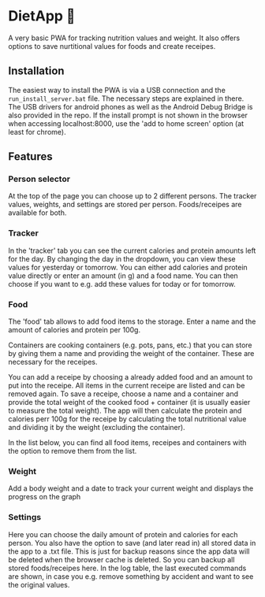 # DietApp 🍩
A very basic PWA for tracking nutrition values and weight. It also offers options to save nurtitional values for foods and create receipes.

## Installation
The easiest way to install the PWA is via a USB connection and the `run_install_server.bat` file. The necessary steps are explained in there. The USB drivers for android phones as well as the Android Debug Bridge is also provided in the repo. If the install prompt is not shown in the browser when accessing localhost:8000, use the 'add to home screen' option (at least for chrome).

## Features
### Person selector
At the top of the page you can choose up to 2 different persons. The tracker values, weights, and settings are stored per person. Foods/receipes are available for both.
### Tracker
In the 'tracker' tab you can see the current calories and protein amounts left for the day. By changing the day in the dropdown, you can view these values for yesterday or tomorrow. You can either add calories and protein value directly or enter an amount (in g) and a food name. You can then choose if you want to e.g. add these values for today or for tomorrow.
### Food
The 'food' tab allows to add food items to the storage. Enter a name and the amount of calories and protein per 100g.

Containers are cooking containers (e.g. pots, pans, etc.) that you can store by giving them a name and providing the weight of the container. These are necessary for the receipes.

You can add a receipe by choosing a already added food and an amount to put into the receipe. All items in the current receipe are listed and can be removed again. To save a receipe, choose a name and a container and provide the total weight of the cooked food + container (it is usually easier to measure the total weight). The app will then calculate the protein and calories perr 100g for the receipe by calculating the total nutritional value and dividing it by the weight (excluding the container).

In the list below, you can find all food items, receipes and containers with the option to remove them from the list.

### Weight
Add a body weight and a date to track your current weight and displays the progress on the graph

### Settings
Here you can choose the daily amount of protein and calories for each person. You also have the option to save (and later read in) all stored data in the app to a .txt file. This is just for backup reasons since the app data will be deleted when the browser cache is deleted. So you can backup all stored foods/receipes here. In the log table, the last executed commands are shown, in case you e.g. remove something by accident and want to see the original values.
